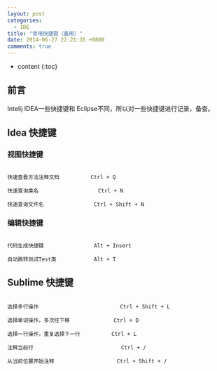 ```yaml
---
layout: post  
categories: 
  - IDE  
title: "常用快捷键（备用）"
date: 2014-06-27 22:21:35 +0800
comments: true
---
```


* content
{:toc}

## <a id="Intro">前言</a>

Intelij IDEA一些快捷键和 Eclipse不同，所以对一些快捷键进行记录，备查。

## <a id="Keymap">Idea 快捷键</a>

### 视图快捷键

``` kconfig

快速查看方法注释文档          Ctrl + Q

快速查询类名                   Ctrl + N

快速查询文件名                Ctrl + Shift + N

```

### 编辑快捷键

``` kconfig

代码生成快捷键                Alt + Insert

自动跳转测试Test类            Alt + T

```


## <a id="Sublime">Sublime 快捷键</a>

``` kconfig

选择多行操作                          Ctrl + Shift + L

选择单词操作，多次往下移              Ctrl + D

选择一行操作，重复选择下一行          Ctrl + L

注释当前行                            Ctrl + / 

从当前位置开始注释                    Ctrl + Shift + /

```

<!-- more -->
